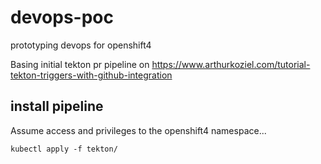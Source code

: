 # devops-poc
prototyping devops for openshift4

Basing initial tekton pr pipeline on https://www.arthurkoziel.com/tutorial-tekton-triggers-with-github-integration

## install pipeline
Assume access and privileges to the openshift4 namespace...

```
kubectl apply -f tekton/
```